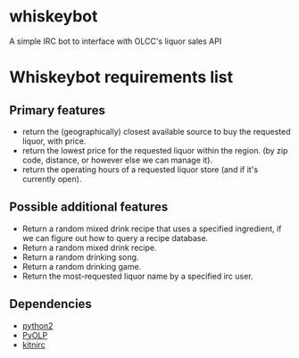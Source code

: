 whiskeybot
==========

A simple IRC bot to interface with OLCC's liquor sales API

# Whiskeybot requirements list

## Primary features
- return the (geographically) closest available source to buy the requested liquor, with price.
- return the lowest price for the requested liquor within the region. (by zip code, distance, or however else we can manage it).
- return the operating hours of a requested liquor store (and if it's currently open).

## Possible additional features
- Return a random mixed drink recipe that uses a specified ingredient, if we can figure out how to query a recipe database.
- Return a random mixed drink recipe.
- Return a random drinking song.
- Return a random drinking game.
- Return the most-requested liquor name by a specified irc user.

## Dependencies ##

* [python2](http://www.python.org/)
* [PyOLP](https://github.com/cameronbwhite/PyOLP)
* [kitnirc](https://github.com/ayust/kitnirc)
